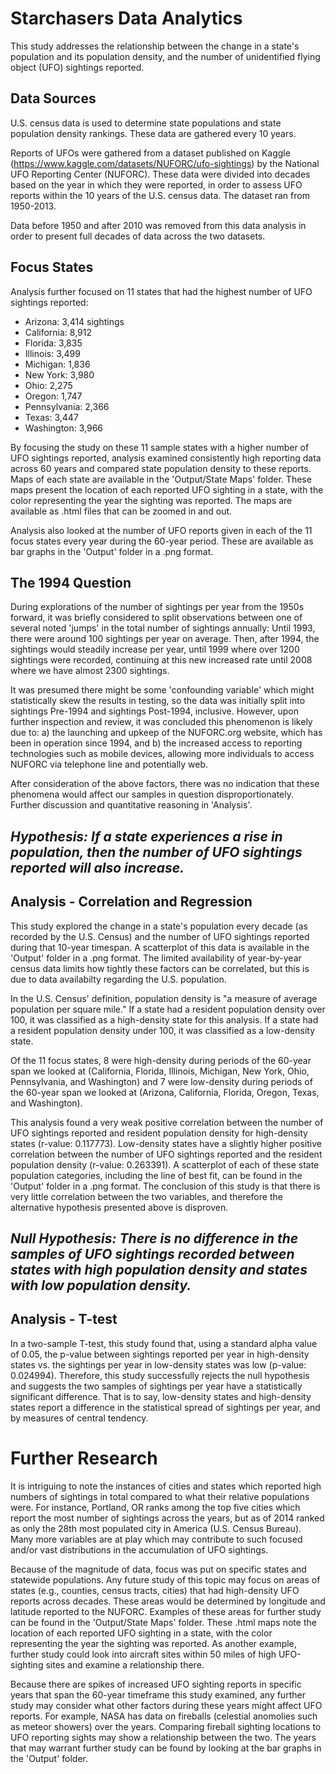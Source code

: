 # Starchasers Data Analytics

This study addresses the relationship between the change in a state's population and its population density, and the number of unidentified flying object (UFO) sightings reported. 

## Data Sources

U.S. census data is used to determine state populations and state population density rankings. These data are gathered every 10 years.

Reports of UFOs were gathered from a dataset published on Kaggle (https://www.kaggle.com/datasets/NUFORC/ufo-sightings) by the National UFO Reporting Center (NUFORC). These data were divided into decades based on the year in which they were reported, in order to assess UFO reports within the 10 years of the U.S. census data. The dataset ran from 1950-2013. 

Data before 1950 and after 2010 was removed from this data analysis in order to present full decades of data across the two datasets.

## Focus States

Analysis further focused on 11 states that had the highest number of UFO sightings reported:
<ul>
    <li> Arizona: 3,414 sightings</li>
    <li> California: 8,912</li>
    <li> Florida: 3,835</li>
    <li> Illinois: 3,499</li>
    <li> Michigan: 1,836</li>
    <li> New York: 3,980</li>
    <li> Ohio: 2,275</li>
    <li> Oregon: 1,747</li>
    <li> Pennsylvania: 2,366</li>
    <li> Texas: 3,447</li>
    <li> Washington: 3,966</li>
</ul>

By focusing the study on these 11 sample states with a higher number of UFO sightings reported, analysis examined consistently high reporting data across 60 years and compared state population density to these reports. Maps of each state are available in the 'Output/State Maps' folder. These maps present the location of each reported UFO sighting in a state, with the color representing the year the sighting was reported. The maps are available as .html files that can be zoomed in and out.

Analysis also looked at the number of UFO reports given in each of the 11 focus states every year during the 60-year period. These are available as bar graphs in the 'Output' folder in a .png format. 

## The 1994 Question

During explorations of the number of sightings per year from the 1950s forward, it was briefly considered to split observations between one of several noted 'jumps' in the total number of sightings annually: Until 1993, there were around 100 sightings per year on average. Then, after 1994, the sightings would steadily increase per year, until 1999 where over 1200 sightings were recorded, continuing at this new increased rate until 2008 where we have almost 2300 sightings.

It was presumed there might be some 'confounding variable' which might statistically skew the results in testing, so the data was initially split into sightings Pre-1994 and sightings Post-1994, inclusive. However, upon further inspection and review, it was concluded this phenomenon is likely due to:
    a) the launching and upkeep of the NUFORC.org website, which has been in operation since 1994, and
    b) the increased access to reporting technologies such as mobile devices, allowing more individuals to access NUFORC via telephone line and potentially web.
    
After consideration of the above factors, there was no indication that these phenomena would affect our samples in question disproportionately. Further discussion and quantitative reasoning in 'Analysis'.

## <em>Hypothesis: If a state experiences a rise in population, then the number of UFO sightings reported will also increase.</em>

## Analysis - Correlation and Regression

This study explored the change in a state's population every decade (as recorded by the U.S. Census) and the number of UFO sightings reported during that 10-year timespan. A scatterplot of this data is available in the 'Output' folder in a .png format. The limited availability of year-by-year census data limits how tightly these factors can be correlated, but this is due to data availabilty regarding the U.S. population.

In the U.S. Census' definition, population density is "a measure of average population per square mile." If a state had a resident population density over 100, it was classified as a high-density state for this analysis. If a state had a resident population density under 100, it was classified as a low-density state. 

Of the 11 focus states, 8 were high-density during periods of the 60-year span we looked at (California, Florida, Illinois, Michigan, New York, Ohio,  Pennsylvania, and Washington) and 7 were low-density during periods of the 60-year span we looked at (Arizona, California, Florida, Oregon, Texas, and Washington).

This analysis found a very weak positive correlation between the number of UFO sightings reported and resident population density for high-density states (r-value: 0.117773). Low-density states have a slightly higher positive correlation between the number of UFO sightings reported and the resident population density (r-value: 0.263391). A scatterplot of each of these state population categories, including the line of best fit, can be found in the 'Output' folder in a .png format. The conclusion of this study is that there is very little correlation between the two variables, and therefore the alternative hypothesis presented above is disproven.

## <em>Null Hypothesis: There is no difference in the samples of UFO sightings recorded between states with high population density and states with low population density.</em>

## Analysis - T-test

In a two-sample T-test, this study found that, using a standard alpha value of 0.05, the p-value between sightings reported per year in high-density states vs. the sightings per year in low-density states was low (p-value: 0.024994). Therefore, this study successfully rejects the null hypothesis and suggests the two samples of sightings per year have a statistically significant difference. That is to say, low-density states and high-density states report a difference in the statistical spread of sightings per year, and by measures of central tendency.

# Further Research

It is intriguing to note the instances of cities and states which reported high numbers of sightings in total compared to what their relative populations were. For instance, Portland, OR ranks among the top five cities which report the most number of sightings across the years, but as of 2014 ranked as only the 28th most populated city in America (U.S. Census Bureau). Many more variables are at play which may contribute to such focused and/or vast distributions in the accumulation of UFO sightings.

Because of the magnitude of data, focus was put on specific states and statewide populations. Any future study of this topic may focus on areas of states (e.g., counties, census tracts, cities) that had high-density UFO reports across decades. These areas would be determined by longitude and latitude reported to the NUFORC. Examples of these areas for further study can be found in the 'Output/State Maps' folder. These .html maps note the location of each reported UFO sighting in a state, with the color representing the year the sighting was reported. As another example, further study could look into aircraft sites within 50 miles of high UFO-sighting sites and examine a relationship there.

Because there are spikes of increased UFO sighting reports in specific years that span the 60-year timeframe this study examined, any further study may consider what other factors during these years might affect UFO reports. For example, NASA has data on fireballs (celestial anomolies such as meteor showers) over the years. Comparing fireball sighting locations to UFO reporting sights may show a relationship between the two. The years that may warrant further study can be found by looking at the bar graphs in the 'Output' folder.
